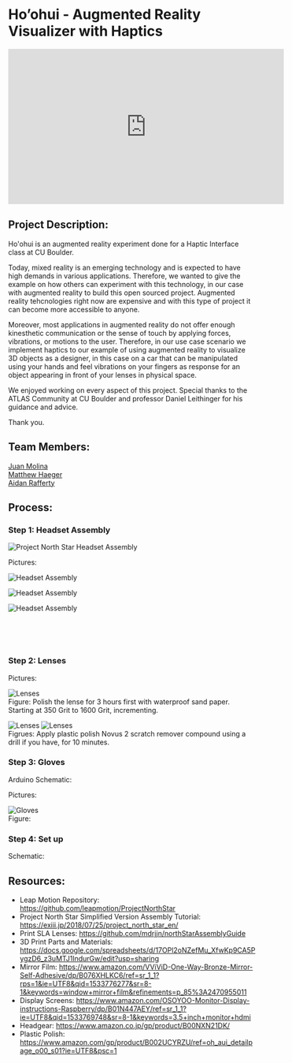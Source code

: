 # Ho’ohui - Augmented Reality Visualizer with Haptics

<iframe width="560" height="315" src="https://www.youtube.com/embed/8qIpwgm3nno" frameborder="0" allow="accelerometer; autoplay; encrypted-media; gyroscope; picture-in-picture" allowfullscreen></iframe>

## Project Description:

Ho'ohui is an augmented reality experiment done for a Haptic Interface class at CU Boulder. 

Today, mixed reality is an emerging technology and is expected to have high demands in various applications. Therefore, we wanted to give the example on how others can experiment with this technology, in our case with augmented reality to build this open sourced project. Augmented reality tehcnologies right now are expensive and with this type of project it can become more accessible to anyone. 

Moreover, most applications in augmented reality do not offer enough kinesthetic communication or the sense of touch by applying forces, vibrations, or motions to the user. Therefore, in our use case scenario we implement haptics to our example of using augmented reality to visualize 3D objects as a designer, in this case on a car that can be manipulated using your hands and feel vibrations on your fingers as response for an object appearing in front of your lenses in physical space. 

We enjoyed working on every aspect of this project. Special thanks to the ATLAS Community at CU Boulder and professor Daniel Leithinger for his guidance and advice.

Thank you.

## Team Members:

[Juan Molina](https://jamolinaescalante.myportfolio.com/) <br> [Matthew Haeger]() <br> [Aidan Rafferty]()

## Process:

### Step 1: Headset Assembly

![Project North Star Headset Assembly](https://exiii.jp/wp-content/uploads/2018/07/deal-drawing.png)

Pictures:
<br>

![Headset Assembly](https://github.com/Esmolan/Esmolan.github.io/blob/master/Pictures/IMG_20181111_130427.jpg)

![Headset Assembly](https://github.com/Esmolan/Esmolan.github.io/blob/master/Pictures/IMG_20181111_130435.jpg)

![Headset Assembly](https://github.com/Esmolan/Esmolan.github.io/blob/master/Pictures/IMG_20181111_130423.jpg)

<br>
<br>
<br>


### Step 2: Lenses

Pictures:
<br>

![Lenses](https://github.com/Esmolan/Esmolan.github.io/blob/master/Pictures/grit.JPG) <br> Figure: Polish the lense for 3 hours first with waterproof sand paper. Starting at 350 Grit to 1600 Grit, incrementing.

![Lenses](https://github.com/Esmolan/Esmolan.github.io/blob/master/Pictures/IMG_20181202_151812.jpg)
![Lenses](https://github.com/Esmolan/Esmolan.github.io/blob/master/Pictures/compound_applied.JPG) <br> Figrues: Apply plastic polish Novus 2 scratch remover compound using a drill if you have, for 10 minutes.


### Step 3: Gloves

Arduino Schematic:
<br>

Pictures:
<br>

![Gloves](https://github.com/Esmolan/Esmolan.github.io/blob/master/Pictures/glove.JPG) <br> Figure: 

### Step 4: Set up

Schematic:
<br>

## Resources:

* Leap Motion Repository: https://github.com/leapmotion/ProjectNorthStar
* Project North Star Simplified Version Assembly Tutorial: https://exiii.jp/2018/07/25/project_north_star_en/
* Print SLA Lenses: https://github.com/mdrjjn/northStarAssemblyGuide
* 3D Print Parts and Materials: https://docs.google.com/spreadsheets/d/17OPl2oNZefMu_XfwKp9CA5PygzD6_z3uMTJ1lndurGw/edit?usp=sharing 
* Mirror Film: https://www.amazon.com/VViViD-One-Way-Bronze-Mirror-Self-Adhesive/dp/B076XHLKC6/ref=sr_1_1?rps=1&ie=UTF8&qid=1533776277&sr=8-1&keywords=window+mirror+film&refinements=p_85%3A2470955011
* Display Screens: https://www.amazon.com/OSOYOO-Monitor-Display-instructions-Raspberry/dp/B01N447AEY/ref=sr_1_1?ie=UTF8&qid=1533769748&sr=8-1&keywords=3.5+inch+monitor+hdmi
* Headgear: https://www.amazon.co.jp/gp/product/B00NXN21DK/
* Plastic Polish: https://www.amazon.com/gp/product/B002UCYRZU/ref=oh_aui_detailpage_o00_s01?ie=UTF8&psc=1
